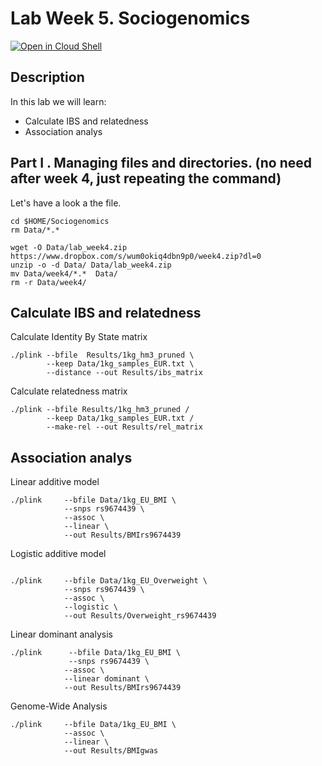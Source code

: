 # Lab Week 5. Sociogenomics

[![Open in Cloud Shell](https://gstatic.com/cloudssh/images/open-btn.png)](https://ssh.cloud.google.com/cloudshell/open?cloudshell_git_repo=https://github.com/nicolabarban/sociogenomics2023&cloudshell_tutorial=week5/lab5.md)

## Description
In this lab we will learn:
* Calculate IBS and relatedness
* Association analys

## Part I . Managing files and directories. (no need after week 4, just repeating the command)
Let's have a look a the file. 

```
cd $HOME/Sociogenomics
rm Data/*.*

wget -O Data/lab_week4.zip https://www.dropbox.com/s/wum0okiq4dbn9p0/week4.zip?dl=0 
unzip -o -d Data/ Data/lab_week4.zip 
mv Data/week4/*.*  Data/ 
rm -r Data/week4/
```



## Calculate IBS and relatedness
Calculate Identity By State matrix
```
./plink --bfile  Results/1kg_hm3_pruned \
		--keep Data/1kg_samples_EUR.txt \
		--distance --out Results/ibs_matrix
```
Calculate relatedness matrix

```
./plink --bfile Results/1kg_hm3_pruned /
		--keep Data/1kg_samples_EUR.txt /
		--make-rel --out Results/rel_matrix
```




## Association analys

Linear additive model
```
./plink    	--bfile Data/1kg_EU_BMI \
        	--snps rs9674439 \
       	 	--assoc \
      	 	--linear \
      		--out Results/BMIrs9674439
```
Logistic additive model
```

./plink    	--bfile Data/1kg_EU_Overweight \
        	--snps rs9674439 \
       	 	--assoc \
      	 	--logistic \
      	 	--out Results/Overweight_rs9674439

```
Linear dominant analysis
```
./plink    	 --bfile Data/1kg_EU_BMI \
        	 --snps rs9674439 \
       	 	--assoc \
      	 	--linear dominant \
      	 	--out Results/BMIrs9674439
```		 
	

Genome-Wide Analysis		 
```		 
./plink    	--bfile Data/1kg_EU_BMI \
       	 	--assoc \
      	 	--linear \
      	 	--out Results/BMIgwas
```		 
